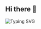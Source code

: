 ## Hi there 👋
<img src="https://readme-typing-svg.herokuapp.com?font=Fira+Code&size=24&duration=2000&pause=1000&color=00FFCC&center=true&vCenter=true&width=435&lines=MAYBEEEE" alt="Typing SVG" />

<!--
**Mayelistexia/Mayelistexia** is a ✨ _special_ ✨ repository because its `README.md` (this file) appears on your GitHub profile.

Here are some ideas to get you started:

- 🔭 I’m currently working on ...
- 🌱 I’m currently learning ...
- 👯 I’m looking to collaborate on ...
- 🤔 I’m looking for help with ...
- 💬 Ask me about ...
- 📫 How to reach me: ...
- 😄 Pronouns: ...
- ⚡ Fun fact: ...
-->

